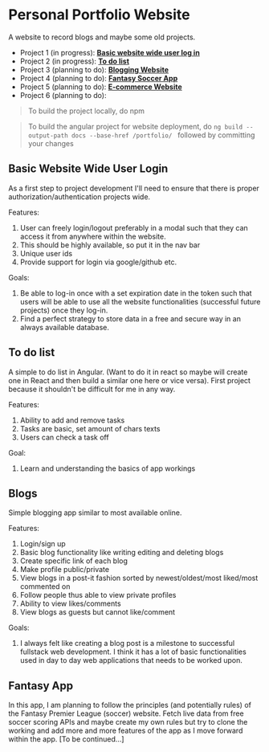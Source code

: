 # Personal Portfolio Website

A website to record blogs and maybe some old projects.

- Project 1 (in progress): [**Basic website wide user log in**](#basic-website-wide-user-login)
- Project 2 (in progress): [**To do list**](#to-do-list)
- Project 3 (planning to do): [**Blogging Website**](#blogs)
- Project 4 (planning to do): [**Fantasy Soccer App**](#fantasy-app)
- Project 5 (planning to do): [**E-commerce Website**](#ecommerce)
- Project 6 (planning to do):

> To build the project locally, do npm

> To build the angular project for website deployment, do `ng build --output-path docs --base-href /portfolio/ `
> followed by committing your changes

## Basic Website Wide User Login

As a first step to project development I'll need to ensure that there is proper authorization/authentication projects wide.

Features:

1. User can freely login/logout preferably in a modal such that they can access it from anywhere within the website.
1. This should be highly available, so put it in the nav bar
1. Unique user ids
1. Provide support for login via google/github etc.

Goals:

1. Be able to log-in once with a set expiration date in the token such that users will be able to use all the website functionalities (successful future projects) once they log-in.
1. Find a perfect strategy to store data in a free and secure way in an always available database.

## To do list

A simple to do list in Angular. (Want to do it in react so maybe will create one in React and then build a similar one here or vice versa). First project because it shouldn't be difficult for me in any way.

Features:

1. Ability to add and remove tasks
1. Tasks are basic, set amount of chars texts
1. Users can check a task off

Goal:

1. Learn and understanding the basics of app workings

## Blogs

Simple blogging app similar to most available online.

Features:

1. Login/sign up
1. Basic blog functionality like writing editing and deleting blogs
1. Create specific link of each blog
1. Make profile public/private
1. View blogs in a post-it fashion sorted by newest/oldest/most liked/most commented on
1. Follow people thus able to view private profiles
1. Ability to view likes/comments
1. View blogs as guests but cannot like/comment

Goals:

1. I always felt like creating a blog post is a milestone to successful fullstack web development. I think it has a lot of basic functionalities used in day to day web applications that needs to be worked upon.

## Fantasy App

In this app, I am planning to follow the principles (and potentially rules) of the Fantasy Premier League (soccer) website. Fetch live data from free soccer scoring APIs and maybe create my own rules but try to clone the working and add more and more features of the app as I move forward within the app. [To be continued...]
